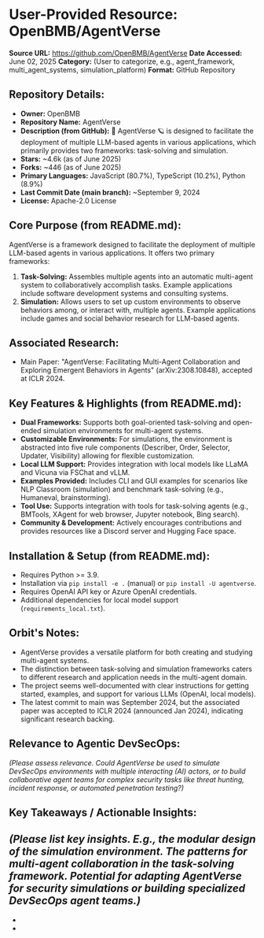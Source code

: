 # User-Provided Resource: OpenBMB/AgentVerse

**Source URL:** https://github.com/OpenBMB/AgentVerse
**Date Accessed:** June 02, 2025
**Category:** (User to categorize, e.g., agent_framework, multi_agent_systems, simulation_platform)
**Format:** GitHub Repository

## Repository Details:
-   **Owner:** OpenBMB
-   **Repository Name:** AgentVerse
-   **Description (from GitHub):** 🤖 AgentVerse 🪐 is designed to facilitate the deployment of multiple LLM-based agents in various applications, which primarily provides two frameworks: task-solving and simulation.
-   **Stars:** ~4.6k (as of June 2025)
-   **Forks:** ~446 (as of June 2025)
-   **Primary Languages:** JavaScript (80.7%), TypeScript (10.2%), Python (8.9%)
-   **Last Commit Date (main branch):** ~September 9, 2024
-   **License:** Apache-2.0 License

## Core Purpose (from README.md):
AgentVerse is a framework designed to facilitate the deployment of multiple LLM-based agents in various applications. It offers two primary frameworks:
1.  **Task-Solving:** Assembles multiple agents into an automatic multi-agent system to collaboratively accomplish tasks. Example applications include software development systems and consulting systems.
2.  **Simulation:** Allows users to set up custom environments to observe behaviors among, or interact with, multiple agents. Example applications include games and social behavior research for LLM-based agents.

## Associated Research:
-   Main Paper: "AgentVerse: Facilitating Multi-Agent Collaboration and Exploring Emergent Behaviors in Agents" (arXiv:2308.10848), accepted at ICLR 2024.

## Key Features & Highlights (from README.md):
-   **Dual Frameworks:** Supports both goal-oriented task-solving and open-ended simulation environments for multi-agent systems.
-   **Customizable Environments:** For simulations, the environment is abstracted into five rule components (Describer, Order, Selector, Updater, Visibility) allowing for flexible customization.
-   **Local LLM Support:** Provides integration with local models like LLaMA and Vicuna via FSChat and vLLM.
-   **Examples Provided:** Includes CLI and GUI examples for scenarios like NLP Classroom (simulation) and benchmark task-solving (e.g., Humaneval, brainstorming).
-   **Tool Use:** Supports integration with tools for task-solving agents (e.g., BMTools, XAgent for web browser, Jupyter notebook, Bing search).
-   **Community & Development:** Actively encourages contributions and provides resources like a Discord server and Hugging Face space.

## Installation & Setup (from README.md):
-   Requires Python >= 3.9.
-   Installation via `pip install -e .` (manual) or `pip install -U agentverse`.
-   Requires OpenAI API key or Azure OpenAI credentials.
-   Additional dependencies for local model support (`requirements_local.txt`).

## Orbit's Notes:
-   AgentVerse provides a versatile platform for both creating and studying multi-agent systems.
-   The distinction between task-solving and simulation frameworks caters to different research and application needs in the multi-agent domain.
-   The project seems well-documented with clear instructions for getting started, examples, and support for various LLMs (OpenAI, local models).
-   The latest commit to main was September 2024, but the associated paper was accepted to ICLR 2024 (announced Jan 2024), indicating significant research backing.

## Relevance to Agentic DevSecOps:
*(Please assess relevance. Could AgentVerse be used to simulate DevSecOps environments with multiple interacting (AI) actors, or to build collaborative agent teams for complex security tasks like threat hunting, incident response, or automated penetration testing?)*

## Key Takeaways / Actionable Insights:
*(Please list key insights. E.g., the modular design of the simulation environment. The patterns for multi-agent collaboration in the task-solving framework. Potential for adapting AgentVerse for security simulations or building specialized DevSecOps agent teams.)*
-   
-   
-   
